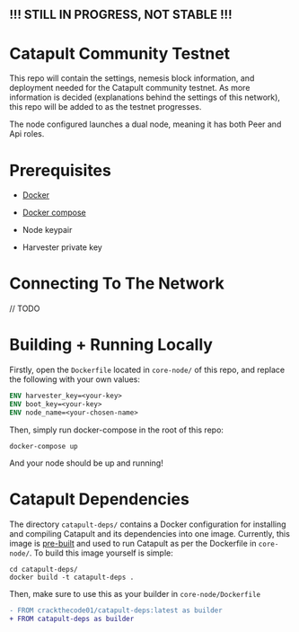 ## !!! STILL IN PROGRESS, NOT STABLE !!! 

# Catapult Community Testnet
This repo will contain the settings, nemesis block information, and deployment needed for the Catapult community testnet. As more information is decided (explanations behind the settings of this network), this repo will be added to as the testnet progresses.

The node configured launches a dual node, meaning it has both Peer and Api roles.  

# Prerequisites 

* [Docker](https://docs.docker.com/v17.09/engine/installation/)

* [Docker compose](https://docs.docker.com/compose/install/)

* Node keypair

* Harvester private key


# Connecting To The Network

// TODO

# Building + Running Locally

Firstly, open the `Dockerfile` located in `core-node/` of this repo, and replace the following with your own values: 

```Dockerfile
ENV harvester_key=<your-key>
ENV boot_key=<your-key>
ENV node_name=<your-chosen-name>
```

Then, simply run docker-compose in the root of this repo: 

```shell
docker-compose up
```

And your node should be up and running!

# Catapult Dependencies

The directory `catapult-deps/` contains a Docker configuration for installing and compiling Catapult and its dependencies into one image.  Currently, this image is [pre-built](https://hub.docker.com/repository/docker/crackthecode01/catapult-deps) and used to run Catapult as per the Dockerfile in `core-node/`.  To build this image yourself is simple: 

```
cd catapult-deps/
docker build -t catapult-deps .
```

Then, make sure to use this as your builder in `core-node/Dockerfile`

```diff
- FROM crackthecode01/catapult-deps:latest as builder
+ FROM catapult-deps as builder
```
